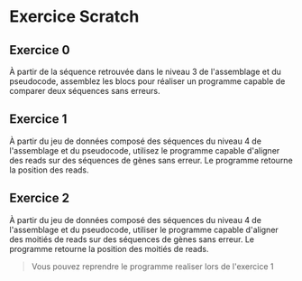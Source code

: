 # Exercice Scratch

## Exercice 0 

À partir de la séquence retrouvée dans le niveau 3 de l'assemblage et du pseudocode, assemblez les blocs pour réaliser un programme capable de comparer deux séquences sans erreurs.

## Exercice 1

À partir du jeu de données composé des séquences du niveau 4 de l'assemblage et du pseudocode, utilisez le programme capable d'aligner des reads sur des séquences de gènes sans erreur. Le programme retourne la position des reads.

## Exercice 2

À partir du jeu de données composé des séquences du niveau 4 de l'assemblage et du pseudocode, utiliser le programme capable d'aligner des moitiés de reads sur des séquences de gènes sans erreur. Le programme retourne la position des moitiés de reads.

> Vous pouvez reprendre le programme realiser lors de l'exercice 1
